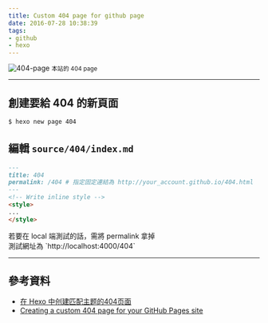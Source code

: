 ```yaml
---
title: Custom 404 page for github page
date: 2016-07-28 10:38:39
tags:
- github
- hexo
---
```


![404-page](http://imgur.com/Lg9AMHO.png)
<small class="img-descript">本站的 404 page</small>

<!-- more -->

----

## 創建要給 404 的新頁面

``` bash
$ hexo new page 404
```

## 編輯 `source/404/index.md`

``` md source/404/index.md
---
title: 404
permalink: /404 # 指定固定連結為 http://your_account.github.io/404.html
---
<!-- Write inline style -->
<style>
...
</style>

```

<div class="tip">
	若要在 local 端測試的話，需將 permalink 拿掉
	<div>測試網址為 `http://localhost:4000/404`</div>
</div>


---

## 參考資料
- [在 Hexo 中创建匹配主题的404页面](http://moxfive.xyz/2015/10/16/hexo-404-page/)
- [Creating a custom 404 page for your GitHub Pages site](https://help.github.com/articles/creating-a-custom-404-page-for-your-github-pages-site/)